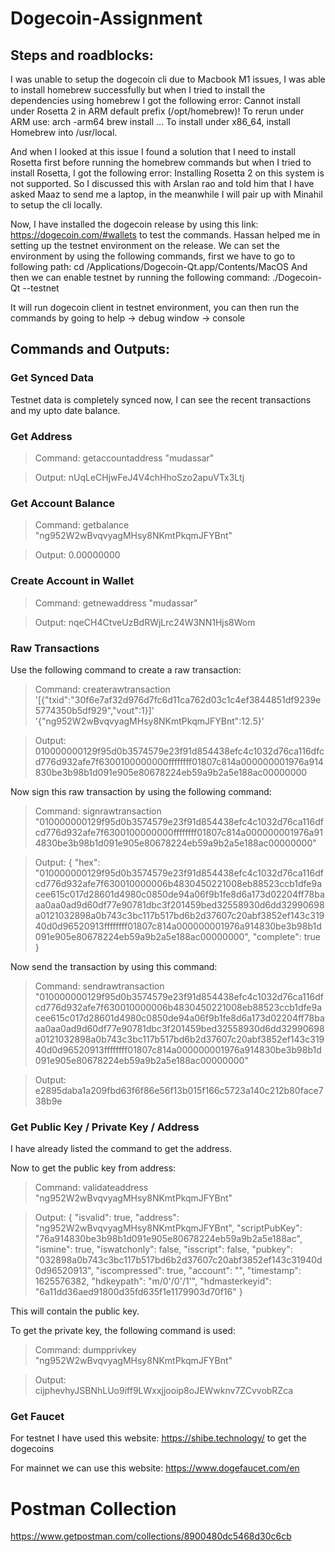 # Dogecoin-Assignment
## Steps and roadblocks:
I was unable to setup the dogecoin cli due to Macbook M1 issues, I was able to install homebrew successfully but when I tried to install the dependencies using homebrew I got the following error:
Cannot install under Rosetta 2 in ARM default prefix (/opt/homebrew)!
To rerun under ARM use:
    arch -arm64 brew install ...
To install under x86_64, install Homebrew into /usr/local.

And when I looked at this issue I found a solution that I need to install Rosetta first before running the homebrew commands but when I tried to install Rosetta, I got the following error: Installing Rosetta 2 on this system is not supported. So I discussed this with Arslan rao and told him that I have asked Maaz to send me a laptop, in the meanwhile I will pair up with Minahil to setup the cli locally.

Now, I have installed the dogecoin release by using this link: https://dogecoin.com/#wallets to test the commands. Hassan helped me in setting up the testnet environment on the release. We can set the environment by using the following commands, first we have to go to following path: cd /Applications/Dogecoin-Qt.app/Contents/MacOS
And then we can enable testnet by running the following command:
./Dogecoin-Qt --testnet

It will run dogecoin client in testnet environment, you can then run the commands by going to help -> debug window -> console

## Commands and Outputs:

### Get Synced Data
Testnet data is completely synced now, I can see the recent transactions and my upto date balance.

### Get Address
> Command: getaccountaddress "mudassar"

> Output: nUqLeCHjwFeJ4V4chHhoSzo2apuVTx3Ltj

### Get Account Balance
> Command: getbalance "ng952W2wBvqvyagMHsy8NKmtPkqmJFYBnt"

> Output: 0.00000000

### Create Account in Wallet
> Command: getnewaddress "mudassar"

> Output: nqeCH4CtveUzBdRWjLrc24W3NN1Hjs8Wom

### Raw Transactions
Use the following command to create a raw transaction:

> Command: createrawtransaction '[{"txid":"30f6e7af32d976d7fc6d11ca762d03c1c4ef3844851df9239e5774350b5df929","vout":1}]' '{"ng952W2wBvqvyagMHsy8NKmtPkqmJFYBnt":12.5}'

> Output: 010000000129f95d0b3574579e23f91d854438efc4c1032d76ca116dfcd776d932afe7f6300100000000ffffffff01807c814a000000001976a914830be3b98b1d091e905e80678224eb59a9b2a5e188ac00000000

Now sign this raw transaction by using the following command:

> Command: signrawtransaction "010000000129f95d0b3574579e23f91d854438efc4c1032d76ca116dfcd776d932afe7f6300100000000ffffffff01807c814a000000001976a914830be3b98b1d091e905e80678224eb59a9b2a5e188ac00000000"

> Output: {
 "hex": "010000000129f95d0b3574579e23f91d854438efc4c1032d76ca116dfcd776d932afe7f630010000006b4830450221008eb88523ccb1dfe9acee615c017d28601d4980c0850de94a06f9b1fe8d6a173d02204ff78baaa0aa0ad9d60df77e90781dbc3f201459bed32558930d6dd32990698a0121032898a0b743c3bc117b517bd6b2d37607c20abf3852ef143c31940d0d96520913ffffffff01807c814a000000001976a914830be3b98b1d091e905e80678224eb59a9b2a5e188ac00000000",
 "complete": true
}

Now send the transaction by using this command:

> Command: sendrawtransaction "010000000129f95d0b3574579e23f91d854438efc4c1032d76ca116dfcd776d932afe7f630010000006b4830450221008eb88523ccb1dfe9acee615c017d28601d4980c0850de94a06f9b1fe8d6a173d02204ff78baaa0aa0ad9d60df77e90781dbc3f201459bed32558930d6dd32990698a0121032898a0b743c3bc117b517bd6b2d37607c20abf3852ef143c31940d0d96520913ffffffff01807c814a000000001976a914830be3b98b1d091e905e80678224eb59a9b2a5e188ac00000000"

> Output: e2895daba1a209fbd63f6f86e56f13b015f166c5723a140c212b80face738b9e


### Get Public Key / Private Key / Address
I have already listed the command to get the address.

Now to get the public key from address:

> Command: validateaddress "ng952W2wBvqvyagMHsy8NKmtPkqmJFYBnt"

> Output: {
 "isvalid": true,
 "address": "ng952W2wBvqvyagMHsy8NKmtPkqmJFYBnt",
 "scriptPubKey": "76a914830be3b98b1d091e905e80678224eb59a9b2a5e188ac",
 "ismine": true,
 "iswatchonly": false,
 "isscript": false,
 "pubkey": "032898a0b743c3bc117b517bd6b2d37607c20abf3852ef143c31940d0d96520913",
 "iscompressed": true,
 "account": "",
 "timestamp": 1625576382,
 "hdkeypath": "m/0'/0'/1'",
 "hdmasterkeyid": "6a11dd36aed91800d35fd635f1e1179903d70f16"
}

This will contain the public key.

To get the private key, the following command is used:

> Command: dumpprivkey "ng952W2wBvqvyagMHsy8NKmtPkqmJFYBnt"

> Output: cijphevhyJSBNhLUo9iff9LWxxjjooip8oJEWwknv7ZCvvobRZca

### Get Faucet
For testnet I have used this website: https://shibe.technology/ to get the dogecoins

For mainnet we can use this website: https://www.dogefaucet.com/en 


# Postman Collection
https://www.getpostman.com/collections/8900480dc5468d30c6cb
